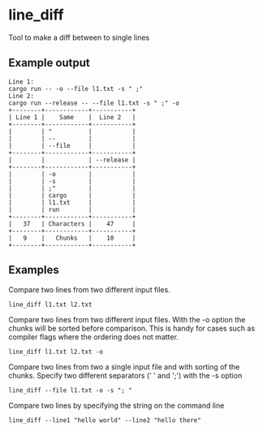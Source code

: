 # line_diff
Tool to make a diff between to single lines

## Example output
```
Line 1: 
cargo run -- -o --file l1.txt -s " ;"
Line 2:
cargo run --release -- --file l1.txt -s " ;" -o
+--------+------------+-----------+
| Line 1 |    Same    |  Line 2   |
+--------+------------+-----------+
|        | "          |           |
|        | --         |           |
|        | --file     |           |
+--------+------------+-----------+
|        |            | --release |
+--------+------------+-----------+
|        | -o         |           |
|        | -s         |           |
|        | ;"         |           |
|        | cargo      |           |
|        | l1.txt     |           |
|        | run        |           |
+--------+------------+-----------+
|   37   | Characters |    47     |
+--------+------------+-----------+
|   9    |   Chunks   |    10     |
+--------+------------+-----------+
```

## Examples
Compare two lines from two different input files.
```
line_diff l1.txt l2.txt
```

Compare two lines from two different input files. With the -o option the chunks will be sorted before comparison.
This is handy for cases such as compiler flags where the ordering does not matter.
```
line_diff l1.txt l2.txt -o
```

Compare two lines from two a single input file and with sorting of the chunks. 
Specify two different separators (' ' and ';') with the -s option
```
line_diff --file l1.txt -o -s "; "
```

Compare two lines by specifying the string on the command line
```
line_diff --line1 "hello world" --line2 "hello there"
```
